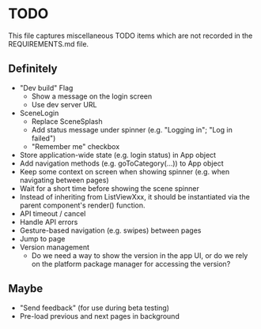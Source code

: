 # TODO

This file captures miscellaneous TODO items which are not recorded in the REQUIREMENTS.md file.

## Definitely

* "Dev build" Flag
   * Show a message on the login screen
   * Use dev server URL
* SceneLogin
   * Replace SceneSplash
   * Add status message under spinner (e.g. "Logging in"; "Log in failed")
   * "Remember me" checkbox
* Store application-wide state (e.g. login status) in App object
* Add navigation methods (e.g. goToCategory(...)) to App object
* Keep some context on screen when showing spinner (e.g. when navigating between pages)
* Wait for a short time before showing the scene spinner
* Instead of inheriting from ListViewXxx, it should be instantiated via the parent component's render() function.
* API timeout / cancel
* Handle API errors
* Gesture-based navigation (e.g. swipes) between pages
* Jump to page
* Version management
   * Do we need a way to show the version in the app UI, or do we rely on the platform package manager for accessing the version?

## Maybe

* "Send feedback" (for use during beta testing)
* Pre-load previous and next pages in background
